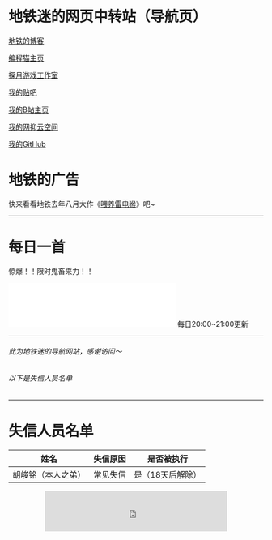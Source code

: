 # 地铁迷的网页中转站（导航页）

[地铁的博客](https://subwayfans-blog.mysxl.cn)

[编程猫主页](https://shequ.codemao.cn/user/1322514564)

[探月游戏工作室](http://tanyuegames.mysxl.cn)

[我的贴吧](https://tieba.baidu.com/home/main?id=tb.1.45fa5f89.P_DrGVTJIOVkub1pDaNP2w?t=1684035806&fr=index)

[我的B站主页](https://space.bilibili.com/612016776)

[我的网抑云空间](https://music.163.com/#/user/home?id=7928309480)

[我的GitHub](https://github.com/SubwayFans)

# 地铁的广告

快来看看地铁去年八月大作《[喂养雷电猴](https://player.codemao.cn/new/159068578)》吧~

---

# 每日一首
惊爆！！限时鬼畜来力！！
<iframe frameborder="no" border="0" marginwidth="0" marginheight="0" width=330 height=86 src="//music.163.com/outchain/player?type=2&id=2013067001&auto=1&height=66"></iframe>
每日20:00~21:00更新

---

###### 此为地铁迷的导航网站，感谢访问～
###### 以下是失信人员名单

---

# 失信人员名单

| 姓名        | 失信原因   |  是否被执行  |
| :----:   | :----:  | :----:  |
| 胡峻铭（本人之弟）      | 常见失信   |   是（18天后解除）   |

<iframe id="online-alarm-kur-iframe" src="https://embed-clock.onlinealarmkur.com/zh-cn/#Asia%2FShanghai" width="360" height="80" style="display: block; margin: 0px auto; border: 0px;"></iframe>
